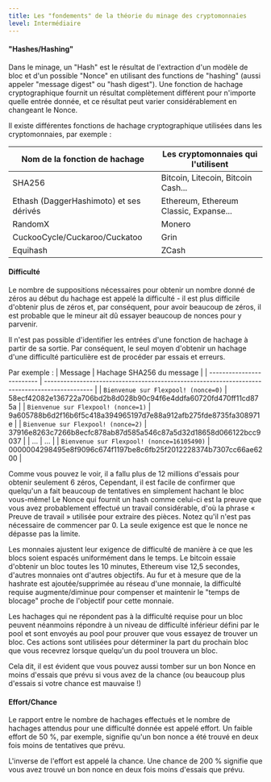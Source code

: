 ```yaml
---
title: Les "fondements" de la théorie du minage des cryptomonnaies
level: Intermédiaire
---
```


#### "Hashes/Hashing"

Dans le minage, un "Hash" est le résultat de l'extraction d'un modèle de bloc et d'un possible "Nonce" en utilisant des functions de "hashing" (aussi appeler "message digest" ou "hash digest"). Une fonction de hachage cryptographique fournit un résultat complètement différent pour n'importe quelle entrée donnée, et ce résultat peut varier considérablement en changeant le Nonce.

Il existe différentes fonctions de hachage cryptographique utilisées dans les cryptomonnaies, par exemple :

| Nom de la fonction de hachage           | Les cryptomonnaies qui l'utilisent     |
| --------------------------------------- | -------------------------------------- |
| SHA256                                  | Bitcoin, Litecoin, Bitcoin Cash...     |
| Ethash (DaggerHashimoto) et ses dérivés | Ethereum, Ethereum Classic, Expanse... |
| RandomX                                 | Monero                                 |
| CuckooCycle/Cuckaroo/Cuckatoo           | Grin                                   |
| Equihash                                | ZCash                                  |

#### Difficulté

Le nombre de suppositions nécessaires pour obtenir un nombre donné de zéros au début du hachage est appelé la difficulté - il est plus difficile d'obtenir plus de zéros et, par conséquent, pour avoir beaucoup de zéros, il est probable que le mineur ait dû essayer beaucoup de nonces pour y parvenir.

Il n'est pas possible d'identifier les entrées d'une fonction de hachage à partir de sa sortie. Par conséquent, le seul moyen d'obtenir un hachage d'une difficulté particulière est de procéder par essais et erreurs.

Par exemple :
| Message                   | Hachage SHA256 du message                                                                     |
| ------------------------- | --------------------------------------------------------------------------------------------- |
| <code>Bienvenue sur Flexpool! (nonce=0)</code> | 58ecf42082e136722a706bd2b8d028b90c94f6e4ddfa60720fd470ff11cd875a                              |
| <code>Bienvenue sur Flexpool! (nonce=1)</code> | 9a605788b6d2f16b6f5c418a394965197d7e88a912afb275fde8735fa308971e                              |
| <code>Bienvenue sur Flexpool! (nonce=2)</code> | 37916e8263c7266b8ecfc878ab87d585a546c87a5d32d18658d066122bcc9037                              |
| ...                       | ...                                                                                           |
| <code>Bienvenue sur Flexpool! (nonce=16105490)</code> | <span className="red">000000</span>4298495e8f9096c674f1197be8c6fb25f2012228374b7307cc66ae6200 |

Comme vous pouvez le voir, il a fallu plus de 12 millions d'essais pour obtenir seulement 6 zéros, Cependant, il est facile de confirmer que quelqu'un a fait beaucoup de tentatives en simplement hachant le bloc vous-même! Le Nonce qui fournit un hash comme celui-ci est la preuve que vous avez probablement effectué un travail considérable, d'où la phrase « Preuve de travail » utilisée pour extraire des pièces. Notez qu'il n'est pas nécessaire de commencer par 0. La seule exigence est que le nonce ne dépasse pas la limite.

Les monnaies ajustent leur exigence de difficulté de manière à ce que les blocs soient espacés uniformément dans le temps. Le bitcoin essaie d'obtenir un bloc toutes les 10 minutes, Ethereum vise 12,5 secondes, d'autres monnaies ont d'autres objectifs. Au fur et à mesure que de la hashrate est ajoutée/supprimée au réseau d'une monnaie, la difficulté requise augmente/diminue pour compenser et maintenir le "temps de blocage" proche de l'objectif pour cette monnaie.

Les hachages qui ne répondent pas à la difficulté requise pour un bloc peuvent néanmoins répondre à un niveau de difficulté inférieur défini par le pool et sont envoyés au pool pour prouver que vous essayez de trouver un bloc. Ces actions sont utilisées pour déterminer la part du prochain bloc que vous recevrez lorsque quelqu'un du pool trouvera un bloc.

Cela dit, il est évident que vous pouvez aussi tomber sur un bon Nonce en moins d'essais que prévu si vous avez de la chance (ou beaucoup plus d'essais si votre chance est mauvaise !)

#### Effort/Chance

Le rapport entre le nombre de hachages effectués et le nombre de hachages attendus pour une difficulté donnée est appelé effort. Un faible effort de 50 %, par exemple, signifie qu'un bon nonce a été trouvé en deux fois moins de tentatives que prévu.

L'inverse de l'effort est appelé la chance. Une chance de 200 % signifie que vous avez trouvé un bon nonce en deux fois moins d'essais que prévu.
